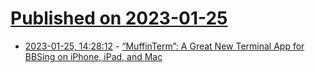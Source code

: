 # [Published on 2023-01-25](index.md)

* [2023-01-25, 14:28:12](https://news.ycombinator.com/item?id=34518606) - [“MuffinTerm”: A Great New Terminal App for BBSing on iPhone, iPad, and Mac](https://bytecellar.com/2023/01/25/muffinterm-a-great-new-terminal-emulator-for-iphone-ipad-and-mac/)
